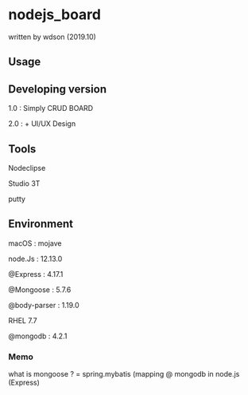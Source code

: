 
# nodejs_board
written by wdson (2019.10)

## Usage

## Developing version
1.0 : Simply CRUD BOARD

2.0 : + UI/UX Design

## Tools

Nodeclipse

Studio 3T

putty

## Environment

macOS : mojave

node.Js : 12.13.0

 @Express : 4.17.1

 @Mongoose : 5.7.6
 
 @body-parser : 1.19.0


RHEL 7.7

 @mongodb : 4.2.1

### Memo
what is mongoose ? = spring.mybatis (mapping @ mongodb in node.js (Express) 
